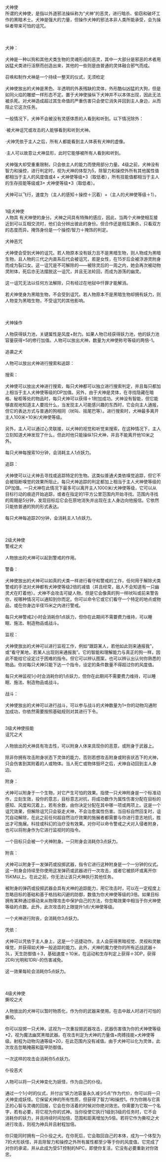 <title>犬神使</title>
<meta name="GENERATOR" content="WinCHM">
<meta http-equiv="Content-Type" content="text/html; charset=gb2312">
<br>犬神使 
<br>所谓的犬神使，是指以外道邪法操纵称为“犬神”的恶灵，进行暗杀、偷窃和破坏工作的黑暗术士。犬神是强大的力量，但操作犬神的邪法本非人类所能承受，会为操纵者带来可怕的诅咒。 
<br>
<br>  
<br>
<br>犬神： 
<br>
<br>犬神是一种以狗和其他犬类生物的灵魂形成的恶灵，其中一大部分是邪恶的术者用凶猛犬类进行活祭而创造出来，其他的一些则是由普通的灵体融合邪气而成。 
<br>
<br>召唤和制作犬神是一个持续一整天的仪式，无须检定
<br>
<br>犬神使放出的犬神是黑色、半透明的外表残缺的灵体，外形酷似凶猛的大狗，但是如同火焰的雕塑一样形态不定。置于犬神使操纵下犬神并不以本体出现，因此无法被杀死。对犬神造成超过其生命值的严重伤害只会使它消失并回到主人身边，从而阻止它这次任务。 
<br>
<br>一般情况下，犬神不会被没有灵感体质的人看到和听到。以下情况除外： 
<br>
<br>·被犬神诅咒或攻击的人能够看到和听到犬神。 
<br>
<br>·犬神凭依于主人之后，所有人都能看到主人体表有犬神的虚像。 
<br>
<br>·主人可以故意让犬神显形，此时它能够被所有人看到和听到。 
<br>
<br>犬神强大却受重重限制，只会依主人的能力而使用部分力量。4级之前，犬神没有智力和操控，进行判定时，视为犬神的体型为5，除智力和操控外所有其他属性值都相当于主人的风度值或4 + 犬神使等级*3（取低者），所有技能值都相当于主人的生存技能等级或3+ 犬神使等级*3（取低者）。 
<br>
<br>犬神可以飞行，速度为（主人的感知＋操控＋沉着）+（主人的犬神使等级＋1）。 
<br>
<br>  
<br>1级犬神使
<br>人物具 有犬神使的身分。犬神之间具有特殊的感应，因此，当两个犬神使相互接近到可以互相交流时，他们会分辨出彼此的身份。但合作还是相互撕杀，只看双方的态度而异。掩饰身份是一个操控/智力＋掩饰的判定。 
<br>
<br>犬神恶咒 
<br>
<br>犬神使会受到犬神的诅咒。若人物原本没有妖力且不是黑暗生物，则人物成为黑暗生物，且人物的三代之内直系后代会被诅咒，若是女性，在15岁后会被浮游灵附身而成为裂口女。这一诅咒是不可解除的——被除灵后的一周之内，她会再次被动物灵附体，死后亦无法摆脱这一诅咒，并且无法轮回，而成为游荡的幽灵。 
<br>
<br>这一诅咒无法以任何方法解除，只有经过在地狱中忏罪才能解消。 
<br>
<br>若犬神使身为黑暗生物，不会受到诅咒。若人物原本不是黑暗生物却拥有妖力，则人物变为黑暗生物，不受诅咒的其他影响。 
<br>
<br>  
<br>
<br>犬神操作 
<br>
<br>人物获得妖力池，关键属性是风度+耐力。如果人物已经获得妖力池，他的妖力池容量获得+5的修行加值。人物可以放出犬神，数量为犬神使称号等级的两倍-1。 
<br>
<br>追袭之犬 
<br>
<br>人物可以放出犬神进行搜索和追踪： 
<br>
<br>搜索： 
<br>
<br>犬神使可以放出犬神进行搜索，每只犬神都可以独立进行搜索判定，并且每只都加上相当于主人犬神使等级的DP加值。另外，由于犬神是灵体，在寻找隐藏在暗格、秘柜等处的物品时，每只犬神可以获得＋1附加成功。犬神没有智能，但它能够直观地知道主人要找什么，当发现主人可能感兴趣的东西时，它会向主人通报，但它的表达方式与普通的狗相同（吠叫、摇尾巴等）。进行搜索时，犬神最多离开主人100米+10米/犬神使等级。 
<br>
<br>另外，主人可以通过心灵联接，以犬神的视觉和听觉来搜索，在这种情况下，主人立刻知道犬神发现了什么，但此时他只能操纵1只犬神，并且不能离开他10米之外。 
<br>
<br>每只犬神每搜索10分钟，会消耗主人1点妖力。 
<br>
<br>追踪： 
<br>
<br>犬神使可以让犬神去寻找或追踪特定的生物。这类似普通犬类依嗅觉追踪，但它不会被阻断嗅觉的效果所阻止。每只犬神追踪的判定都加上相当于主人犬神使等级的DP加值。一只犬神在此情况下最多可以离开主人1000米/犬神使等级，它可以从目标行动的痕迹开始追踪，或者在指定的1平方公里范围内开始寻找。范围内寻找的周期是5分钟，发现目标后它会在原地消失并出现在主人身边向他报信。它依然只能依普通的狗的形式表达。 
<br>
<br>每只犬神每追踪20分钟，会消耗主人1点妖力。 
<br>
<br>  
<br>
<br>2级犬神使
<br>警戒之犬　 
<br>
<br>人物放出的犬神可以起到警戒的作用。 
<br>
<br>警备： 
<br>
<br>犬神使放出的犬神可以如真的犬类一样进行看守和警戒的工作，任何用于解除犬类警戒的手法对犬神都有犬神使等级2倍的减值（并且经常，敌人不会知道有一只幽灵犬在盯着他）。犬神不会攻击可疑人物，但是它会像真的狗一样吠叫或前来警告你，视哪种情况可以通知到你而定。你可以命令它或它们看守一个特定的地点或物品，或在你身边半径15米之内进行警戒。 
<br>
<br>每只犬神警戒2小时会消耗你1点妖力，但你在此期间不需要费力维持，可以睡眠、施法、制造物品或战斗。 
<br>
<br>监视： 
<br>
<br>犬神使放出的犬神可以进行监视工作，例如“跟踪某人，若他如此则来通报我”，或“看守某地，若某人出现则来通报我”。它的智能和理解能力与真正的狗一样，因此不能给它设定过于困难的指令。但它可以辨认图案，也可以辨认出认何你熟悉的物品。你对每只犬神只能下达一个指令，设定的条件数量不得超过你的风度值。 
<br>
<br>每只犬神监视1小时会消耗你的1点妖力，但你在此期间不需要费力维持，可以睡眠、施法、制造物品或战斗。 
<br>
<br>战斗：
<br>
<br>犬神使放出的犬神可以进行战斗，可以参与战斗的犬神数量为1+你的动物沟通附加成功，你依然需要按照基础规则对其进行下令。  
<br>
<br>
<br>3级犬神使技能
<br>诅咒之犬 
<br>
<br>人物放出的犬神具有攻击性，可以附身人体来具现你的恶意，或附身于武器上。 
<br>
<br>除非你拥有攻击附身状态下灵体的能力，否则若想攻击附身或附丧状态下的犬神，只会伤害到其附着的人或物体。当人死亡或物体毁坏之后，犬神自动回到主人身边。 
<br>
<br>附身： 
<br>
<br>犬神可以附身于一个生物，对它产生可怕的效果。指使一只犬神附身是一个标准动作，立刻生效，投你的意志，目标意志对抗，将成功数作为属性伤害分配在目标的感知、风度和沉着上，若有余数，由你决定分配在其中哪一项或两项上。这是一个诅咒效果，但解除诅咒只会驱走犬神，不会治愈属性伤害。当目标自然回复时，诅咒自动解除，在此之前任何超自然治疗效果的施展者都需要与你进行意志地抗，胜出才可施展。科技或科幻的治疗没有效果。对你可以命令警戒之犬对入侵者附身，也可以将附身作为它进行监视时的指令。 
<br>
<br>一个目标只会被一个犬神附身。一只附身会消耗你3点妖力。 
<br>
<br>附丧： 
<br>
<br>犬神可以附身于一发弹药或投掷武器，指令它进行这种附身是一个一分钟的仪式。这一附身会持续至你使用这发弹药或武器进行一次攻击，或者它被损坏或离开你15KM以上。在此之前，你无法让该只犬神执行其他任务。 
<br>
<br>被附身的弹药或投掷武器会具有犬神的追踪能力，用它攻击时，可以在一定程度上忽略目标的基础和基于格挡和闪避的防御，数值为你犬神使等级的3倍。如果目标拥有某种通过移动来从物理攻击中保护自己的方法，你忽略效果中相当于你犬神使等级的点数。此外，此次攻击的上限提升1点/犬神使等级。 
<br>
<br>一个犬神进行附丧，会消耗你3点妖力。 
<br>
<br>凭依： 
<br>
<br>犬神可以凭依于主人身上，这是一个迅捷动作。主人会获得黑暗视觉、灵视和灵敏嗅觉，并获得如犬神一般追踪的能力。此外，犬神的魔力使你的所有近战武器＋3L，天生防御值＋3，基础速度＋10米，在运动和生存判定上获得＋3DP，获得2DR/光明和1DR/-的伤害减免。 
<br>
<br>这一效果每轮会消耗你5点妖力。 
<br>
<br>  
<br>
<br>4级犬神使
<br>撕咬之犬 
<br>
<br>人物放出的犬神可以暂时物质化，作为你的武器来使用。在击中敌人时进行可怕的撕咬。 
<br>
<br>你可以投掷一只犬神，这视为一次重投掷武器攻击，武器伤害值为你的犬神使等级*2，视为魔法幽冥黑暗武器。在攻击判定为犬神的力量值+肉搏技能+犬神使等级。射程为动物沟通等级*20，在此范围内没有减值。由于犬神可以化为灵体，此次攻击忽略掩蔽和盔甲防御值。 
<br>
<br>一次这样的攻击会消耗你5点妖力。 
<br>
<br>仆役恶犬 
<br>
<br>人物可以将一只犬神变化为妖怪，作为自己的仆役。 
<br>
<br>通过一个1小时的仪式，并付出“妖力池容量永久减少5点”作为代价，你可以将一只犬神变成妖怪。它保留犬神的所有性质，但获得了智力1和操控1。作为你赐与它真正的心智与灵魂的回报，它会在你活着的时候对你绝对效忠。你需要为它取一个名字，若有必要，将它视为你的式神。当你役使它执行1级到3级的任务时，它不会消耗你的妖力，并且持续时间加倍，范围和距离增加为5倍。若将它作为撕咬之犬进行攻击，则视为神兵并且射程加倍。 
<br>
<br>你只能同时拥有一只仆役之犬。在你死后，它会取回自己的本体，成为一个体型为7的犬形妖怪，并且除智力和操控之外所有属性都至少等于你的风度值。它完成了对你的承诺，并从此成为受ST控制的NPC，即使你复活，它没有必要重新对你效忠。 